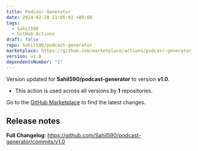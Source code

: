 ```yaml
---
title: Podcasr Generator
date: 2024-02-20 11:05:01 +00:00
tags:
  - Sahil590
  - GitHub Actions
draft: false
repo: Sahil590/podcast-generator
marketplace: https://github.com/marketplace/actions/podcasr-generator
version: v1.0
dependentsNumber: "1"
---
```



Version updated for **Sahil590/podcast-generator** to version **v1.0**.
- This action is used across all versions by **1** repositories.

Go to the [GitHub Marketplace](https://github.com/marketplace/actions/podcasr-generator) to find the latest changes.

## Release notes

**Full Changelog**: https://github.com/Sahil590/podcast-generator/commits/v1.0
